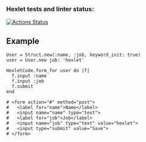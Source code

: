 ### Hexlet tests and linter status:
[![Actions Status](https://github.com/mihalychev/rails-project-63/workflows/hexlet-check/badge.svg)](https://github.com/mihalychev/rails-project-63/actions)

## Example
```
User = Struct.new(:name, :job, keyword_init: true)
user = User.new job: 'hexlet'

HexletCode.form_for user do |f|
  f.input :name
  f.input :job
  f.submit
end

# <form action="#" method="post">
#   <label for="name">Name</label>
#   <input name="name" type="text">
#   <label for="job">Job</label>
#   <input name="job" type="text" value="hexlet">
#   <input type="submit" value="Save">
# </form>
```

